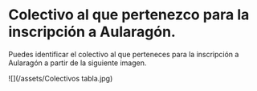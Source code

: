 # Colectivo al que pertenezco para la inscripción a Aularagón.

Puedes identificar el colectivo al que perteneces para la inscripción a Aularagón a partir de la siguiente imagen.

![](/assets/Colectivos tabla.jpg)


